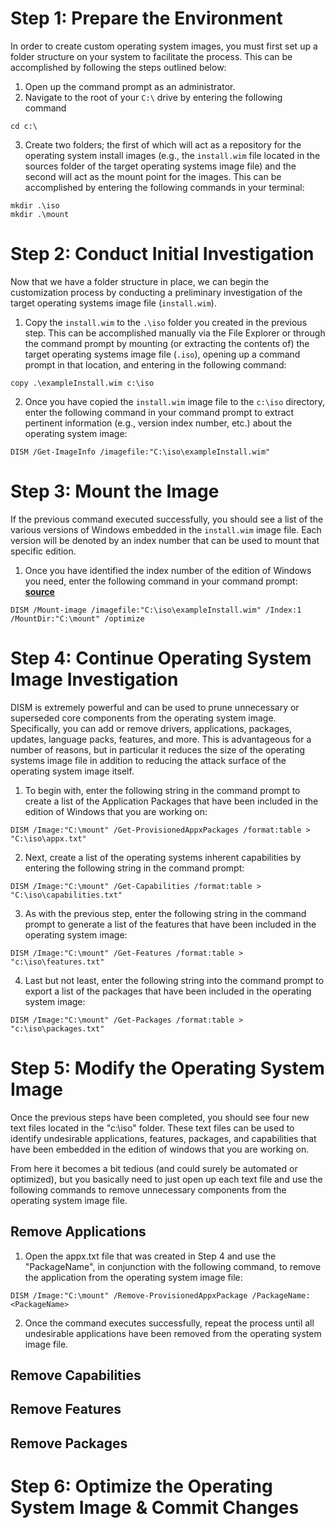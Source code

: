 # Step 1: Prepare the Environment

In order to create custom operating system images, you must first set up a folder structure on your system to facilitate the process. This can be accomplished by following the steps outlined below:

1. Open up the command prompt as an administrator.
2. Navigate to the root of your `C:\` drive by entering the following command

```
cd c:\

```
3. Create two folders; the first of which will act as a repository for the operating system install images (e.g., the `install.wim` file located in the sources folder of the target operating systems image file) and the second will act as the mount point for the images. This can be accomplished by entering the following commands in your terminal:

```
mkdir .\iso
mkdir .\mount

```
# Step 2: Conduct Initial Investigation

Now that we have a folder structure in place, we can begin the customization process by conducting a preliminary investigation of the target operating systems image file (`install.wim`).

1. Copy the `install.wim` to the `.\iso` folder you created in the previous step. This can be accomplished manually via the File Explorer or through the command prompt by mounting (or extracting the contents of) the target operating systems image file (`.iso`), opening up a command prompt in that location, and entering in the following command:

```
copy .\exampleInstall.wim c:\iso

```
2. Once you have copied the `install.wim` image file to the `c:\iso` directory, enter the following command in your command prompt to extract pertinent information (e.g., version index number, etc.) about the operating system image:

```
DISM /Get-ImageInfo /imagefile:"C:\iso\exampleInstall.wim"
```
# Step 3: Mount the Image

If the previous command executed successfully, you should see a list of the various versions of Windows embedded in the `install.wim` image file. Each version will be denoted by an index number that can be used to mount that specific edition. 

1. Once you have identified the index number of the edition of Windows you need, enter the following command in your command prompt: **[source](https://learn.microsoft.com/en-us/windows-hardware/manufacture/desktop/mount-and-modify-a-windows-image-using-dism?source=recommendations&view=windows-11#apply-an-image)** 

```
DISM /Mount-image /imagefile:"C:\iso\exampleInstall.wim" /Index:1 /MountDir:"C:\mount" /optimize
```
# Step 4: Continue Operating System Image Investigation

DISM is extremely powerful and can be used to prune unnecessary or superseded core components from the operating system image. Specifically, you can add or remove drivers, applications, packages, updates, language packs, features, and more. This is advantageous for a number of reasons, but in particular it reduces the size of the operating systems image file in addition to reducing the attack surface of the operating system image itself. 

1. To begin with, enter the following string in the command prompt to create a list of the Application Packages that have been included in the edition of Windows that you are working on: 

```
DISM /Image:"C:\mount" /Get-ProvisionedAppxPackages /format:table > "C:\iso\appx.txt" 
```
2. Next, create a list of the operating systems inherent capabilities by entering the following string in the command prompt:

```
DISM /Image:"C:\mount" /Get-Capabilities /format:table > "C:\iso\capabilities.txt"
```
3. As with the previous step, enter the following string in the command prompt to generate a list of the features that have been included in the operating system image: 

```
DISM /Image:"C:\mount" /Get-Features /format:table > "c:\iso\features.txt"
```
4. Last but not least, enter the following string into the command prompt to export a list of the packages that have been included in the operating system image:

```
DISM /Image:"C:\mount" /Get-Packages /format:table > "c:\iso\packages.txt"
```
# Step 5: Modify the Operating System Image

Once the previous steps have been completed, you should see four new text files located in the "c:\iso" folder. These text files can be used to identify undesirable applications, features, packages, and capabilities that have been embedded in the edition of windows that you are working on.

From here it becomes a bit tedious (and could surely be automated or optimized), but you basically need to just open up each text file and use the following commands to remove unnecessary components from the operating system image file.

## Remove Applications

1. Open the appx.txt file that was created in Step 4 and use the "PackageName", in conjunction with the following command, to remove the application from the operating system image file:

```
DISM /Image:"C:\mount" /Remove-ProvisionedAppxPackage /PackageName:<PackageName>

```
2. Once the command executes successfully, repeat the process until all undesirable applications have been removed from the operating system image file.

## Remove Capabilities


## Remove Features


## Remove Packages

# Step 6: Optimize the Operating System Image & Commit Changes


